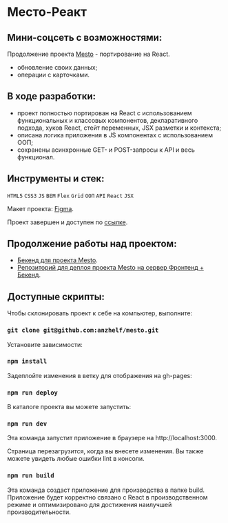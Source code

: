 # Место-Реакт

## Мини-соцсеть с возможностями:

Продолжение проекта [Mesto](https://github.com/anzhelf/mesto) - портирование на React.

- обновление своих данных;
- операции с карточками.

## В ходе разработки:

- проект полностью портирован на React с использованием функциональных и классовых компонентов, декларативного подхода, хуков React, стейт переменных, JSX разметки и контекста;
- описана логика приложения в JS компонентах с использованием ООП;
- сохранены асинхронные GET- и POST-запросы к API и весь функционал.

## Инструменты и стек:
`HTML5` `CSS3` `JS` `BEM` `Flex` `Grid` `ООП` `API` `React` `JSX`

Макет проекта: [Figma](https://www.figma.com/file/2cn9N9jSkmxD84oJik7xL7/JavaScript.-Sprint-4?node-id=0%3A1).

Проект завершен и доступен по [ссылке](https://anzhelf.github.io/mesto-react).

## Продолжение работы над проектом:

- [Бекенд для проекта Mesto](https://github.com/anzhelf/express-mesto-gha).
- [Репозиторий для деплоя проекта Mesto на сервер Фронтенд + Бекенд](https://github.com/anzhelf/react-mesto-api-full-gha).

## Доступные скрипты:

Чтобы склонировать проект к себе на компьютер, выполните:

### `git clone git@github.com:anzhelf/mesto.git`

Установите зависимости:

### `npm install`

Задеплойте изменения в ветку для отображения на gh-pages:

### `npm run deploy`

В каталоге проекта вы можете запустить:

### `npm run dev`

Эта команда запустит приложение в браузере на http://localhost:3000.

Страница перезагрузится, когда вы внесете изменения.
Вы также можете увидеть любые ошибки lint в консоли.

### `npm run build`

Эта команда создаст приложение для производства в папке build.
Приложение будет корректно связано с React в производственном режиме и оптимизировано для достижения наилучшей производительности.
